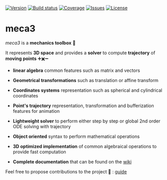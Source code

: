 [![Version](https://img.shields.io/npm/v/meca3.svg?style=flat-square)](https://www.npmjs.com/package/meca3)
[![Build status](https://img.shields.io/travis/samiBendou/meca3.svg?style=flat-square)](https://travis-ci.org/samiBendou/meca3)
[![Coverage](https://img.shields.io/coveralls/github/samiBendou/meca3.svg?style=flat-square)](https://coveralls.io/github/samiBendou/meca3)
[![Issues](https://img.shields.io/github/issues-raw/samiBendou/meca3.svg?style=flat-square)](https://github.com/samiBendou/meca3/issues)
[![License](https://img.shields.io/npm/l/meca3.svg?style=flat-square)](https://www.npmjs.com/package/meca3)

# meca3

_meca3_ is a **mechanics toolbox** :rocket:

It represents **3D space** and provides a **solver** to compute **trajectory** of **moving points** 
:heavy_plus_sign::heavy_multiplication_x::heavy_minus_sign:

- **linear algebra** common features such as matrix and vectors

- **Geometrical transformations** such as translation or affine transform

- **Coordinates systems** representation such as spherical and cylindrical coordinates

- **Point's trajectory** representation, transformation and bufferization features for animation

- **Lightweight solver** to perform either step by step or global 2nd order ODE solving with trajectory

- **Object oriented** syntax to perform mathematical operations

- **3D optimized implementation** of common algebraical operations to provide fast computation

- **Complete documentation** that can be found on the [wiki](https://github.com/samiBendou/meca3/wiki/)

Feel free to propose contributions to the project :satellite: : [guide](https://github.com/samiBendou/meca3/blob/master/CONTRIBUTING.md)
